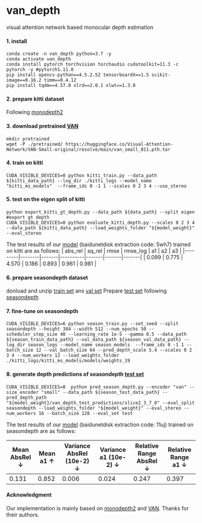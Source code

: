 # van_depth
visual attention network based monocular depth estimation

#### 1. install
```
conda create -n van_depth python=3.7 -y 
conda activate van_depth
conda install pytorch torchvision torchaudio cudatoolkit=11.3 -c pytorch -y #pytorch1.11.0
pip install opencv-python==4.5.2.52 tensorboardX==1.5 scikit-image==0.16.2 timm==0.4.12
pip install tqdm==4.57.0 xlrd==2.0.1 xlwt==1.3.0
```

#### 2. prepare kitti dataset
Following [monodepth2](https://github.com/nianticlabs/monodepth2#-kitti-training-data)

#### 3. download pretrained [VAN](https://github.com/Visual-Attention-Network/VAN-Classification)
```
mkdir pretrained
wget -P ./pretrained/ https://huggingface.co/Visual-Attention-Network/VAN-Small-original/resolve/main/van_small_811.pth.tar
```

#### 4. train on kitti
```
CUDA_VISIBLE_DEVICES=0 python kitti_train.py --data_path ${kitti_data_path} --log_dir ./kitti_logs --model_name "kitti_ms_models"  --frame_ids 0 -1 1 --scales 0 2 3 4 --use_stereo
```

#### 5. test on the eigen split of kitti
```
python export_kitti_gt_depth.py --data_path ${data_path} --split eigen #export gt depth
CUDA_VISIBLE_DEVICES=0 python evaluate_kitti_depth.py --scales 0 2 3 4 --data_path ${kitti_data_path} --load_weights_folder "${model_weight}" --eval_stereo
```
The test results of our [model](https://pan.baidu.com/s/14ohVPXOnWKj7krq4N7ycsA) (baidunetdisk extraction code: 5wh7) trained on kitti are as follows:
| abs_rel | sq_rel | rmse  | rmse_log | a1    | a2    | a3    |
|---------|--------|-------|----------|-------|-------|-------|
| 0.099   | 0.775  | 4.570 | 0.186    | 0.893 | 0.961 | 0.981 |

#### 6. prepare seasondepth dataset
donload and unzip [train set](https://doi.org/10.6084/m9.figshare.16442025) ans [val set](https://doi.org/10.6084/m9.figshare.14731323)
Prepare [test set](http://seasondepth-challenge.org/index/static/dataset/ICRA2022_SeasonDepth_Test_RGB.zip) following [seasondepth](https://github.com/SeasonDepth/SeasonDepth/tree/master/dataset_info)

#### 7. fine-tune on seasondepth
```
CUDA_VISIBLE_DEVICES=6 python season_train.py --set_seed --split seasondepth --height 384 --width 512 --num_epochs 50 --scheduler_step_size 40 --learning_rate 1e-5 --gamma 0.5 --data_path ${season_train_data_path} --val_data_path ${season_val_data_path} --log_dir season_logs --model_name season_models  --frame_ids 0 -1 1 --batch_size 12 --val_batch_size 64 --pred_depth_scale 5.4 --scales 0 2 3 4 --num_workers 12 --load_weights_folder ./kitti_logs/kitti_ms_models/models/weights_19
```


#### 8. generate depth predictions of seasondepth [test set](http://seasondepth-challenge.org/index/static/dataset/ICRA2022_SeasonDepth_Test_RGB.zip)
```
CUDA_VISIBLE_DEVICES=0  python pred_season_depth.py --encoder "van" --size_encoder "small" --data_path ${season_test_data_path} --pred_depth_path "${model_weight}/van_depth_test_predictions/slice2_3_7_8" --eval_split seasondepth --load_weights_folder "${model_weight}" --eval_stereo --num_workers 16 --batch_size 128 --eval_set test
```
The test results of our [model](https://pan.baidu.com/s/1cXoq1txyoIB6r-itXpFL5A) (baidunetdisk extraction code: 11uj) trained on seasondepth are as follows:

| Mean AbsRel ↓ | Mean a1 ↑ | Variance AbsRel (10e-2) ↓ | Variance a1 (10e-2) ↓ | Relative Range AbsRel ↓ | Relative Range a1 ↓ |
|---------------|-----------|---------------------------|-----------------------|-------------------------|---------------------|
| 0.131         | 0.852     | 0.006                     | 0.024                 | 0.247                   | 0.397               |


#### Acknowledgment
Our implementation is mainly based on [monodepth2](https://github.com/nianticlabs/monodepth2#-kitti-training-data) and [VAN](https://github.com/Visual-Attention-Network/VAN-Classification). Thanks for their authors.
